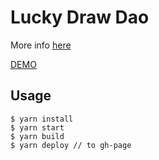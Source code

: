 # Lucky Draw Dao
More info [here](https://github.com/paradoxDAO/lottery-website/issues/1)

[DEMO](http://bakaoh.github.io/LuckyDrawDao)

## Usage

```
$ yarn install
$ yarn start
$ yarn build
$ yarn deploy // to gh-page
```
